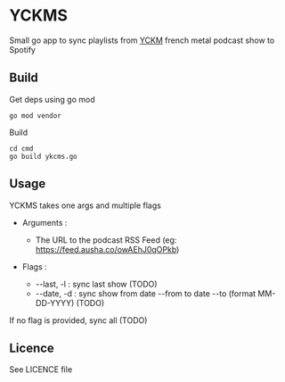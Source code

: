# YCKMS

Small go app to sync playlists from [YCKM](https://podcast.ausha.co/yckm)
french metal podcast show to Spotify

## Build

Get deps using go mod

    go mod vendor

Build

    cd cmd
    go build ykcms.go

## Usage

YCKMS takes one args and multiple flags

- Arguments :
    - The URL to the podcast RSS Feed (eg: https://feed.ausha.co/owAEhJ0qOPkb)

- Flags :
    - --last, -l : sync last show (TODO)
    - --date, -d : sync show from date --from to date --to (format MM-DD-YYYY) (TODO)

If no flag is provided, sync all (TODO)

## Licence

See LICENCE file